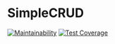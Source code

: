 # SimpleCRUD
[![Maintainability](https://api.codeclimate.com/v1/badges/d33ecb2661fb7aedf516/maintainability)](https://codeclimate.com/github/hexfrost/sqlalchemy-models-commands/maintainability)
[![Test Coverage](https://api.codeclimate.com/v1/badges/d33ecb2661fb7aedf516/test_coverage)](https://codeclimate.com/github/hexfrost/sqlalchemy-models-commands/test_coverage)
